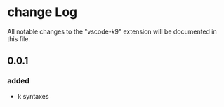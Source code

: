 # change Log

All notable changes to the "vscode-k9" extension will be documented in this file.

## 0.0.1

### added

-   k syntaxes
